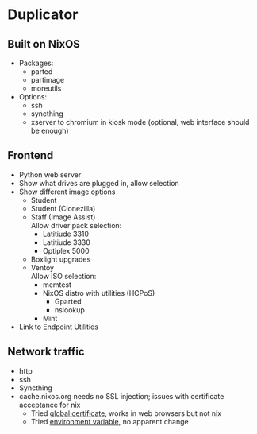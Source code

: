 # Duplicator
## Built on NixOS
- Packages:
  - parted
  - partimage
  - moreutils
- Options:
  - ssh
  - syncthing
  - xserver to chromium in kiosk mode (optional, web interface should be enough)
## Frontend
- Python web server
- Show what drives are plugged in, allow selection
- Show different image options
  - Student
  - Student (Clonezilla)
  - Staff (Image Assist)  
  Allow driver pack selection:
      - Latitiude 3310
      - Latitiude 3330
      - Optiplex 5000
  - Boxlight upgrades
  - Ventoy  
  Allow ISO selection:
    - memtest
    - NixOS distro with utilities (HCPoS)
      - Gparted
      - nslookup
    - Mint
- Link to Endpoint Utilities
## Network traffic
- http
- ssh
- Syncthing
- cache.nixos.org needs no SSL injection; issues with certificate acceptance for nix
  - Tried [global certificate](https://search.nixos.org/options?show=security.pki.certificates), works in web browsers but not nix
  - Tried [environment variable](https://nixos.org/manual/nix/stable/installation/env-variables.html#nix_ssl_cert_file), no apparent change
